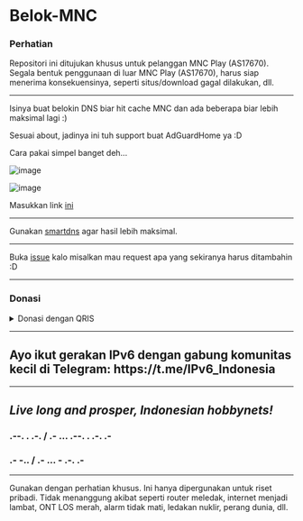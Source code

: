 # Belok-MNC

### Perhatian

Repositori ini ditujukan khusus untuk pelanggan MNC Play (AS17670). Segala bentuk penggunaan di luar MNC Play (AS17670), harus siap menerima konsekuensinya, seperti situs/download gagal dilakukan, dll.

<hr>

Isinya buat belokin DNS biar hit cache MNC dan ada beberapa biar lebih maksimal lagi :)

Sesuai about, jadinya ini tuh support buat AdGuardHome ya :D

Cara pakai simpel banget deh...

![image](https://user-images.githubusercontent.com/33513626/235434918-26e43221-8fcc-490a-a03b-ac917c6bf99b.png)

![image](https://user-images.githubusercontent.com/33513626/235435071-44570336-7e20-4e2f-b9dd-1103c1b84e60.png)

Masukkan link [ini](https://github.com/rapdodge/Belok-MNC/raw/main/rules)

<hr>

Gunakan [smartdns](https://github.com/pymumu/smartdns) agar hasil lebih maksimal.

<hr>

Buka [issue](https://github.com/rapdodge/Belok-MNC/issues) kalo misalkan mau request apa yang sekiranya harus ditambahin :D

<hr>

<h3>Donasi</h3>
<details>
  <summary>Donasi dengan QRIS</summary>
  <img src="https://github.com/rapdodge/Belok-MNC/raw/main/.github/QRIS.jpg" style="width:50%;height:50%;">
</details>

<hr>

<h2>Ayo ikut gerakan IPv6 dengan gabung komunitas kecil di Telegram: https://t.me/IPv6_Indonesia</h2>

<hr>

<h2><i>Live long and prosper, Indonesian hobbynets!</i></h2>

<h3>.--. . .-. / .- ... .--. . .-. .-</h3>
<h3>.- -.. / .- ... - .-. .-</h3>

<hr>

Gunakan dengan perhatian khusus. Ini hanya dipergunakan untuk riset pribadi. Tidak menanggung akibat seperti router meledak, internet menjadi lambat, ONT LOS merah, alarm tidak mati, ledakan nuklir, perang dunia, dll.
